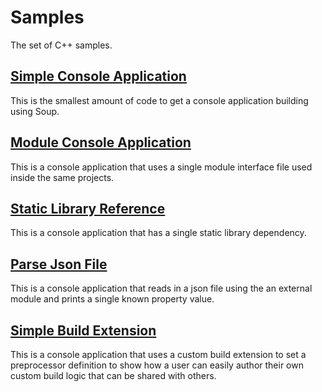 # Samples
The set of C++ samples.

## [Simple Console Application](Cpp/Simple-Console-Application.md)
This is the smallest amount of code to get a console application building using Soup.

## [Module Console Application](Cpp/Module-Console-Application.md)
This is a console application that uses a single module interface file used inside the same projects.

## [Static Library Reference](Cpp/Static-Library-Reference.md)
This is a console application that has a single static library dependency.

## [Parse Json File](Cpp/Parse-Json-File.md)
This is a console application that reads in a json file using the an external module and prints a single known property value.

## [Simple Build Extension](Cpp/Simple-Build-Extension.md)
This is a console application that uses a custom build extension to set a preprocessor definition to show how a user can easily author their own custom build logic that can be shared with others.

